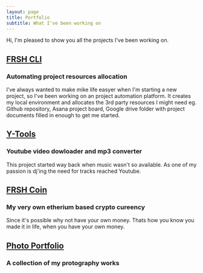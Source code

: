 ```yaml
---
layout: page
title: Portfolio
subtitle: What I've been working on
---
```


Hi,
I'm pleased to show you all the projects I've been working on.

## [FRSH CLI]()

### Automating project resources allocation 
I've always wanted to make mike life easyer when I'm starting a new project, so I've been working on an project automation platform. It creates my local environment and allocates the 3rd party resources I might need eg. Github repository, Asana project board, Google drive folder with project documents filled in enough to get me started.

## [Y-Tools]()

### Youtube video dowloader and mp3 converter

This project started way back when music wasn't so available. As one of my passion is dj'ing the need for tracks reached Youtube.

## [FRSH Coin]()

### My very own etherium based crypto cureency

Since it's possible why not have your own money. Thats how you know you made it in life, when you have your own money.

## [Photo Portfolio]()

### A collection of my protography works

